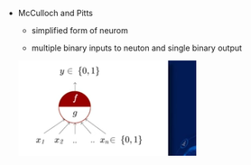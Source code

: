 - McCulloch and Pitts
    - simplified form of neurom

     - multiple binary inputs to neuton and single binary output

     ![alt text](image.png)